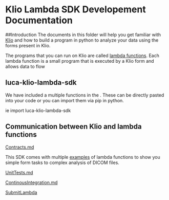 # Klio Lambda SDK Developement Documentation

##Introduction
The documents in this folder will help you get familiar with [Klio](Klio.md) and how to build a program in python to analyze your data using the forms present in Klio.

The programs that you can run on Klio are called [lambda functions](Lambda.md). Each lambda function is a small program that is executed by a Klio form and allows data to flow 

## luca-klio-lambda-sdk

We have included a multiple functions in the . These can be directly pasted into your code or you can import them via pip in python.

ie 
import luca-klio-lambda-sdk

## Communication between Klio and lambda functions
[Contracts.md](Contracts.md)

This SDK comes with multiple [examples](Examples.md) of lambda functions to show you simple form tasks to complex analysis of DICOM files.

[UnitTests.md](UnitTests.md) 

[ContinousIntegration.md](ContinousIntegration.md)


[SubmitLambda](SubmitLambda.md)





